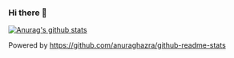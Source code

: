 ### Hi there 👋

[![Anurag's github stats](https://github-readme-stats.vercel.app/api?username=ryz310&show_icons=true&count_private=true)](https://github.com/anuraghazra/github-readme-stats)

Powered by https://github.com/anuraghazra/github-readme-stats

<!--
**ryz310/ryz310** is a ✨ _special_ ✨ repository because its `README.md` (this file) appears on your GitHub profile.

Here are some ideas to get you started:

- 🔭 I’m currently working on ...
- 🌱 I’m currently learning ...
- 👯 I’m looking to collaborate on ...
- 🤔 I’m looking for help with ...
- 💬 Ask me about ...
- 📫 How to reach me: ...
- 😄 Pronouns: ...
- ⚡ Fun fact: ...
-->
